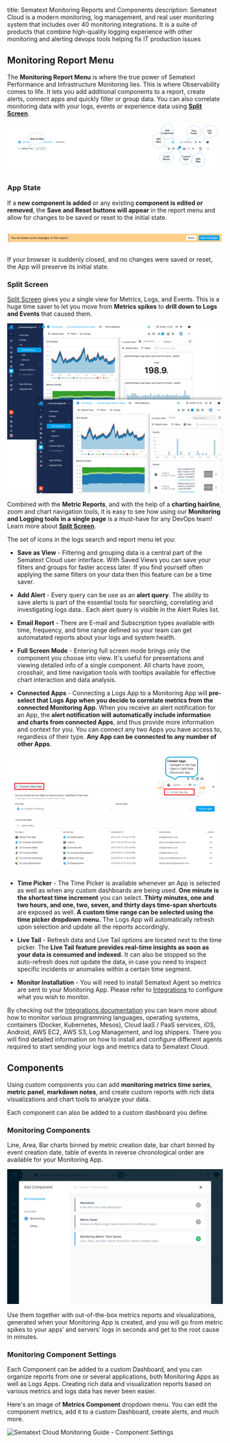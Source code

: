 title: Sematext Monitoring Reports and Components
description: Sematext Cloud is a modern monitoring, log management, and real user monitoring system that includes over 40 monitoring integrations. It is a suite of products that combine high-quality logging experience with other monitoring and alerting devops tools helping fix IT production issues


## Monitoring Report Menu

The **Monitoring Report Menu** is where the true power of Sematext Performance and Infrastructure Monitoring lies. This is where Observability comes to life. It lets you add additional components to a report, create alerts, connect apps and quickly filter or group data. You can also correlate monitoring data with your logs, events or experience data using **[Split Screen](#split-screen)**.

![Sematext Cloud Monitoring Guide - Monitoring Report Menu](../images/guide/monitoring/monitoring-header_2.png) 

### App State

If a **new component is added** or any existing **component is edited or removed**, the **Save and Reset buttons will appear** in the report menu and allow for changes to be saved or reset to the initial state.

![Sematext Cloud Monitoring Guide - Monitoring Report Menu](../images/guide/monitoring/report-save-reset.png) 

If your browser is suddenly closed, and no changes were saved or reset, the App will preserve its initial state.

### Split Screen

[Split Screen](../guide/split-screen) gives you a single view for Metrics, Logs, and Events. This is a huge time saver to let you move from **Metrics spikes** to **drill down to Logs and Events** that caused them.

![Sematext Cloud Monitoring Guide - Monitoring Split Screen](../images/guide/monitoring/monitoring-split-screen.png) 

Combined with the **Metric Reports**, and with the help of a **charting hairline**, zoom and chart navigation tools, it is easy to see how using our **Monitoring and Logging tools in a single page** is a must-have for any DevOps team! Learn more about **[Split Screen](/guide/split-screen)**.

The set of icons in the logs search and report menu let you:

- **Save as View** - Filtering and grouping data is a central part of the Sematext Cloud user interface. With Saved Views you can save your filters and groups for faster access later. If you find yourself often applying the same filters on your data then this feature can be a time saver.
- **Add Alert** - Every query can be use as an **alert query**. The ability to save alerts is part of the essential tools for searching, correlating and investigating logs data..
Each alert query is visible in the Alert Rules list.

- **Email Report** - There are E-mail and Subscription types available with time, frequency, and time range defined so your team can get automatated reports about your logs and system health.

- **Full Screen Mode** - Entering full screen mode brings only the component you choose into view. It's useful for presentations and viewing detailed info of a single component. All charts have zoom, crosshair, and time navigation tools with tooltips available for effective chart interaction and data analysis.

- **Connected Apps** - Connecting a Logs App to a Monitoring App will **pre-select that Logs App when you decide to correlate metrics from the connected Monitoring App**. When you receive an alert notification for an App, the **alert notification will automatically include information and charts from connected Apps**, and thus provide more information and context for you. You can connect any two Apps you have access to, regardless of their type. **Any App can be connected to any number of other Apps**.

![Sematext Cloud Logs Guide - Connect Apps](../images/guide/logs/connect-apps_2.png) 

- **Time Picker** - The Time Picker is available whenever an App is selected as well as when any custom dashboards are being used. **One minute is the shortest time increment** you can select. **Thirty minutes, one and two hours, and one, two, seven, and thirty days time-span shortcuts** are exposed as well.
**A custom time range can be selected using the time picker dropdown menu.** The Logs App will automatically refresh upon selection and update all the reports accordingly.

- **Live Tail** - Refresh data and Live Tail options are located next to the time picker. The **Live Tail feature provides real-time insights as soon as your data is consumed and indexed.** It can also be stopped so the auto-refresh does not update the data, in case you need to inspect specific incidents or anomalies within a certain time segment.

- **Monitor Installation** - You will need to install Sematext Agent so metrics are sent to your Monitoring App. Please refer to [Integrations](https://sematext.com/docs/integration/) to configure what you wish to monitor. 

By checking out the [Integrations documentation](https://sematext.com/docs/integration/) you can learn more about how to monitor various programming languages, operating systems, containers (Docker, Kubernetes, Mesos), Cloud IaaS / PaaS services, iOS, Android, AWS EC2, AWS S3, Log Management, and log shippers. There you will find detailed information on how to install and configure different agents required to start sending your logs and metrics data to Sematext Cloud.

## Components

Using custom components you can add **monitoring metrics time series**, **metric panel**, **markdown notes**, and create custom reports with rich data visualizations and chart tools to analyze your data.

Each component can also be added to a custom dashboard you define.

### Monitoring Components

Line, Area, Bar charts binned by metric creation date, bar chart binned by event creation date, table of events in reverse chronological order are available for your Monitoring App.

![Sematext Cloud Monitoring Guide - Add Metric Component](../images/guide/monitoring/components.png) 

Use them together with out-of-the-box metrics reports and visualizations, generated when your Monitoring App is created, and you will go from metric spikes to your apps’ and servers’ logs in seconds and get to the root cause in minutes. 

### Monitoring Component Settings

Each Component can be added to a custom Dashboard, and you can organize reports from one or several applications, both Monitoring Apps as well as Logs Apps. Creating rich data and visualization reports based on various metrics and logs data has never been easier.

Here's an image of **Metrics Component** dropdown menu. You can edit the component metrics, add it to a custom Dashboard, create alerts, and much more.

![Sematext Cloud Monitoring Guide - Component Settings](https://sematext.com/docs/images/guide/monitoring/component-settings-dropdown.png)
